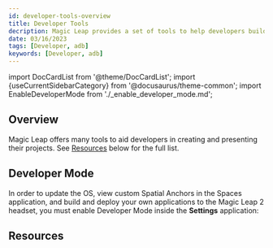 ```yaml
---
id: developer-tools-overview
title: Developer Tools
decription: Magic Leap provides a set of tools to help developers build, test, and publish their applications.
date: 03/16/2023
tags: [Developer, adb]
keywords: [Developer, adb]
---
```

import DocCardList from '@theme/DocCardList';
import {useCurrentSidebarCategory} from '@docusaurus/theme-common';
import EnableDeveloperMode from './_enable_developer_mode.md';

## Overview

Magic Leap offers many tools to aid developers in creating and presenting their projects. See [Resources](/versioned_docs/version-14-Jun-2023/versioned_docs/version-14-Jun-2023/guides/developer-tools#resources) below for the full list.

## Developer Mode

In order to update the OS, view custom Spatial Anchors in the Spaces application, and build and deploy your own applications to the Magic Leap 2 headset, you must enable Developer Mode inside the **Settings** application:

<EnableDeveloperMode />

## Resources

<DocCardList items={useCurrentSidebarCategory().items}/>

